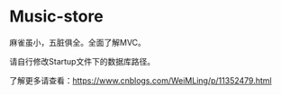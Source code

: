 # Music-store
麻雀虽小，五脏俱全。全面了解MVC。


请自行修改Startup文件下的数据库路径。

了解更多请查看：https://www.cnblogs.com/WeiMLing/p/11352479.html
